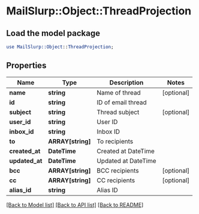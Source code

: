 # MailSlurp::Object::ThreadProjection

## Load the model package
```perl
use MailSlurp::Object::ThreadProjection;
```

## Properties
Name | Type | Description | Notes
------------ | ------------- | ------------- | -------------
**name** | **string** | Name of thread | [optional] 
**id** | **string** | ID of email thread | 
**subject** | **string** | Thread subject | [optional] 
**user_id** | **string** | User ID | 
**inbox_id** | **string** | Inbox ID | 
**to** | **ARRAY[string]** | To recipients | 
**created_at** | **DateTime** | Created at DateTime | 
**updated_at** | **DateTime** | Updated at DateTime | 
**bcc** | **ARRAY[string]** | BCC recipients | [optional] 
**cc** | **ARRAY[string]** | CC recipients | [optional] 
**alias_id** | **string** | Alias ID | 

[[Back to Model list]](../README#documentation-for-models) [[Back to API list]](../README#documentation-for-api-endpoints) [[Back to README]](../README)


